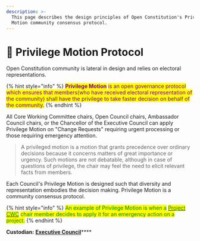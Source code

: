 ```yaml
---
description: >-
  This page describes the design principles of Open Constitution's Privilege
  Motion community consensus protocol.
---
```


# 👣 Privilege Motion Protocol

Open Constitution community is lateral in design and relies on electoral representations.

{% hint style="info" %}
<mark style="color:purple;">**Privilege Motion**</mark> <mark style="color:purple;"></mark><mark style="color:purple;">is an open governance protocol which ensures that members(who have received electoral representation of the community) shall have the privilege to take faster decision on behalf of the community.</mark>
{% endhint %}

All Core Working Committee chairs, Open Council chairs, Ambassador Council chairs, or the Chancellor of the Executive Council can apply Privilege Motion on "Change Requests" requiring urgent processing or those requiring emergency attention.

> A privileged motion is a motion that grants precedence over ordinary decisions because it concerns matters of great importance or urgency. Such motions are not debatable, although in case of questions of privilege, the chair may feel the need to elicit relevant facts from members.

Each Council's Privilege Motion is designed such that diversity and representation embodies the decision making. Privilege Motion is a community consensus protocol.

{% hint style="info" %}
<mark style="color:green;">An example of Privilege Motion is when a</mark> [<mark style="color:green;">Project CWC</mark>](../../foundation/core-working-committee/project-cwcs.md) <mark style="color:green;">chair member decides to apply it for an emergency action on a project.</mark>&#x20;
{% endhint %}

&#x20;**Custodian:** [**Executive Council**](../../foundation/executive-council.md)****
